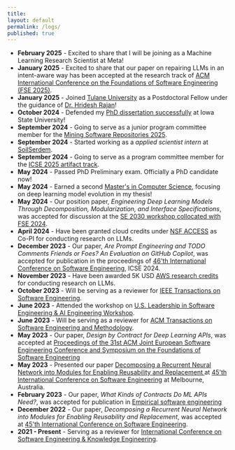 ```yaml
---
title:
layout: default
permalink: /logs/
published: true
---
```

- **February 2025** - Excited to share that I will be joining as a Machine Learning Research Scientist at Meta!
- **January 2025** - Excited to share that our paper on repairing LLMs in an intent-aware way has been accepted at the research track of [ACM International Conference on the Foundations of Software Engineering (FSE 2025)](https://conf.researchr.org/home/fse-2025).
- **January 2025** - Joined [Tulane University](https://tulane.edu/) as a Postdoctoral Fellow under the guidance of [Dr. Hridesh Rajan](https://hridesh.github.io/)!  
- **October 2024** - Defended my [PhD dissertation successfully](https://www.cs.iastate.edu/phd-final-oral-exam-sayem-mohammad-imtiaz) at Iowa State University!
- **September 2024** - Going to serve as a junior program committee member for the [Mining Software Repositories 2025](https://2025.msrconf.org/).
- **September 2024** - Started working as a *applied scientist intern* at [SoilSerdem](https://soilserdem.com/).
- **September 2024** - Going to serve as a program committee member for the [ICSE 2025 artifact track](https://conf.researchr.org/committee/icse-2025/icse-2025-artifact-evaluation-artifact-evaluation).
- **May 2024** - Passed PhD Preliminary exam. Officially a PhD candidate now!
- **May 2024** - Earned a second [Master's in Computer Science](https://www.cs.iastate.edu/ms-final-oral-exam-sayem-mohammad-imtiaz), focusing on deep learning model evolution in my thesis!
- **May 2024** - Our position paper, *Engineering Deep Learning Models Through Decomposition, Modularization, and Interface Specifications*, was accepted for discussion at the [SE 2030 workshop collocated with FSE 2024](https://conf.researchr.org/home/2030-se).
- **April 2024** - Have been granted cloud credits under [NSF ACCESS](https://access-ci.org/) as Co-PI for conducting research on LLMs.
- **December 2023** - Our paper, *Are Prompt Engineering and TODO Comments Friends or Foes? An Evaluation on GitHub Copilot*, was accepted for publication in the proceedings of [46'th International Conference on Software Engineering](https://conf.researchr.org/track/icse-2024/icse-2024-research-track), ICSE 2024.
- **November 2023** - Have been awarded 5K USD [AWS research credits](https://aws.amazon.com/government-education/research-and-technical-computing/cloud-credit-for-research/) for conducting research on LLMs.
- **October 2023** - Will be serving as a reviewer for [IEEE Transactions on Software Engineering](https://www.computer.org/csdl/journal/ts).
- **June 2023** - Attended the workshop on [U.S. Leadership in Software Engineering & AI Engineering Workshop](https://www.nitrd.gov/coordination-areas/spsq/usa-leadership-in-software-engineering-and-ai-engineering/).
- **June 2023** - Will be serving as a reviewer for [ACM Transactions on Software Engineering and Methodology](https://dl.acm.org/journal/tosem).
- **May 2023** - Our paper, *Design by Contract for Deep Learning APIs*, was accepted at [Proceedings of the 31st ACM Joint European Software Engineering Conference and Symposium on the Foundations of Software Engineering](https://conf.researchr.org/home/fse-2024)
- **May 2023** - Presented our paper [Decomposing a Recurrent Neural Network into Modules for Enabling Reusability and Replacement
](https://doi.org/10.1109/ICSE48619.2023.00093) at [45'th International Conference on Software Engineering](https://conf.researchr.org/home/icse-2023) at Melbourne, Australia.
- **February 2023** - Our paper, *What Kinds of Contracts Do ML APIs Need?*, was accepted for publication in [Empirical software engineering ](https://www.springer.com/journal/10664)
- **December 2022** - Our paper, *Decomposing a Recurrent Neural Network into Modules for Enabling Reusability and Replacement*, was accepted at [45'th International Conference on Software Engineering](https://conf.researchr.org/home/icse-2023).
- **2021 - Present** - Serving as a reviewer for [International Conference on Software Engineering & Knowledge Engineering](https://ksiresearch.org/).




